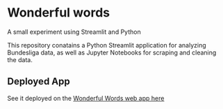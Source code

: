 # Wonderful words

A small experiment using Streamlit and Python


This repository conatains a Python Streamlit application for analyzing Bundesliga data, as well as Jupyter Notebooks for scraping and cleaning the data.

## Deployed App
See it deployed on the [Wonderful Words web app here](https://logikblok-wonderfulwords-main-igyk1o.streamlit.app/)
